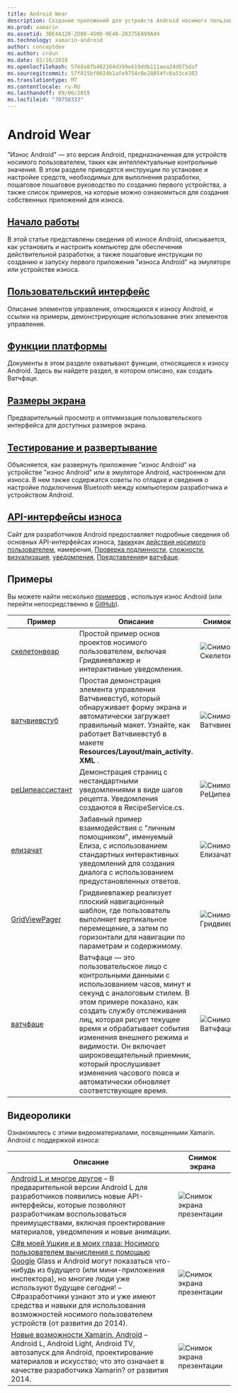 ```yaml
---
title: Android Wear
description: Создание приложений для устройств Android носимого пользователем.
ms.prod: xamarin
ms.assetid: 3BE4A128-2D88-4500-9E48-20375EA99A49
ms.technology: xamarin-android
author: conceptdev
ms.author: crdun
ms.date: 03/16/2018
ms.openlocfilehash: 5768a8fb402304d399e619ddb111aea24d975daf
ms.sourcegitcommit: 57f815bf0024b1afe9754c0e28054fc0a53ce302
ms.translationtype: MT
ms.contentlocale: ru-RU
ms.lasthandoff: 09/06/2019
ms.locfileid: "70758333"
---
```

# <a name="android-wear"></a>Android Wear

"Износ Android" — это версия Android, предназначенная для устройств носимого пользователем, таких как интеллектуальные контрольные значения. В этом разделе приводятся инструкции по установке и настройке средств, необходимых для выполнения разработки, пошаговое пошаговое руководство по созданию первого устройства, а также список примеров, на которые можно ознакомиться для создания собственных приложений для износа.

## <a name="getting-startedandroidwearget-startedindexmd"></a>[Начало работы](~/android/wear/get-started/index.md)

В этой статье представлены сведения об износе Android, описывается, как установить и настроить компьютер для обеспечения действительной разработки, а также пошаговые инструкции по созданию и запуску первого приложения "износа Android" на эмуляторе или устройстве износа.

## <a name="user-interfaceandroidwearuser-interfaceindexmd"></a>[Пользовательский интерфейс](~/android/wear/user-interface/index.md)

Описание элементов управления, относящихся к износу Android, и ссылки на примеры, демонстрирующие использование этих элементов управления.

## <a name="platform-featuresandroidwearplatformindexmd"></a>[Функции платформы](~/android/wear/platform/index.md)

Документы в этом разделе охватывают функции, относящиеся к износу Android. Здесь вы найдете раздел, в котором описано, как создать Ватчфаце.

## <a name="screen-sizesandroidwearscreen-sizesmd"></a>[Размеры экрана](~/android/wear/screen-sizes.md)

Предварительный просмотр и оптимизация пользовательского интерфейса для доступных размеров экрана.

## <a name="deployment--testingandroidweardeploy-testindexmd"></a>[Тестирование и развертывание](~/android/wear/deploy-test/index.md)

Объясняется, как развернуть приложение "износ Android" на устройстве "износ Android" или в эмуляторе Android, настроенном для износа. В нем также содержатся советы по отладке и сведения о настройке подключения Bluetooth между компьютером разработчика и устройством Android.

## <a name="wear-apishttpsdeveloperandroidcomreferenceandroidsupportwearable"></a>[API-интерфейсы износа](https://developer.android.com/reference/android/support/wearable)

Сайт для разработчиков Android предоставляет подробные сведения об основных API-интерфейсах износа, [таких](https://developer.android.com/reference/com/google/android/wearable/intent/package-summary.html)как [действия носимого пользователем](https://developer.android.com/reference/android/support/wearable/activity/package-summary.html), намерения, [Проверка подлинности](https://developer.android.com/reference/android/support/wearable/authentication/package-summary.html), [сложности](https://developer.android.com/reference/android/support/wearable/complications/package-summary.html), [визуализация](https://developer.android.com/reference/android/support/wearable/complications/rendering/package-summary.html), [уведомления](https://developer.android.com/reference/android/support/wearable/notifications/package-summary.html), [ Представления](https://developer.android.com/reference/android/support/wearable/view/package-summary.html)и [ватчфаце](https://developer.android.com/reference/android/support/wearable/watchface/package-summary.html).

## <a name="samples"></a>Примеры

Вы можете найти несколько [примеров](https://docs.microsoft.com/samples/browse/?products=xamarin&term=Xamarin.Android+wear) , используя износ Android (или перейти непосредственно в [GitHub](https://github.com/xamarin/monodroid-samples/tree/master/wear)).

|Пример|Описание|Снимок экрана|
|--- |--- |--- |
|[скелетонвеар](https://docs.microsoft.com/samples/xamarin/monodroid-samples/wear-skeletonwear)|Простой пример основ проектов носимого пользователем, включая Гридвиевпажер и интерактивные уведомления.|![Снимок экрана Скелетонвеар](images/skeleton.png)|
|[ватчвиевстуб](https://docs.microsoft.com/samples/xamarin/monodroid-samples/wear-watchviewstub)|Простая демонстрация элемента управления Ватчвиевстуб, который обнаруживает форму экрана и автоматически загружает правильный макет. Узнайте, как работает Ватчвиевстуб в макете **Resources/Layout/main_activity. XML** .|![Снимок экрана Ватчвиевстуб](images/watchview.png)|
|[реЦипеассистант](https://docs.microsoft.com/samples/xamarin/monodroid-samples/wear-recipeassistant)|Демонстрация страниц с нестандартными уведомлениями в виде шагов рецепта. Уведомления создаются в RecipeService.cs.|![Снимок экрана РеЦипеассистант](images/recipeassist.png)|
|[елизачат](https://docs.microsoft.com/samples/xamarin/monodroid-samples/wear-elizachat)|Забавный пример взаимодействия с "личным помощником", именуемый Елиза, с использованием стандартных интерактивных уведомлений для создания диалога с использованием предустановленных ответов.|![Снимок экрана Елизачат](images/eliza.png)|
|[GridViewPager](https://docs.microsoft.com/samples/xamarin/monodroid-samples/wear-gridviewpager)|Гридвиевпажер реализует плоский навигационный шаблон, где пользователь выполняет вертикальное перемещение, а затем по горизонтали для навигации по параметрам и содержимому.|![Снимок экрана Гридвиевпажер](images/gridviewpager.png)|
|[ватчфаце](https://docs.microsoft.com/samples/xamarin/monodroid-samples/wear-watchface)|Ватчфаце — это пользовательское лицо с контрольными данными с использованием часов, минут и секунд с аналоговым стилем. В этом примере показано, как создать службу отслеживания лиц, которая рисует текущее время и обрабатывает события изменения внешнего режима и видимости. Он включает широковещательный приемник, который прослушивает изменения часового пояса и автоматически обновляет соответствующее время.|![Снимок экрана Ватчфаце](images/gridviewpager.png)|

## <a name="videos"></a>Видеоролики

Ознакомьтесь с этими видеоматериалами, посвященными Xamarin. Android с поддержкой износа:

|Описание|Снимок экрана|
|--- |--- |
|[Android L и многое другое](https://blog.xamarin.com/webinar-recording-android-l-and-so-much-more/) &ndash; В предварительной версии Android L для разработчиков появились новые API-интерфейсы, которые позволяют разработчикам воспользоваться преимуществами, включая проектирование материалов, уведомления и новые анимации.|![Снимок экрана презентации](images/video-android-l.png)|
|[C#в моей Ушкие и в моих глаза: Носимого пользователем вычисления с помощью Google](https://www.youtube.com/watch?v=80H8tXByZQc) Glass и Android могут показаться что-нибудь из будущего (или мини-приложения инспектора), но многие люди уже используют будущее сегодня! &ndash; C#разработчики узнают это и уже имеют средства и навыки для использования возможностей носимого пользователем устройств (от развития до 2014).|![Снимок экрана презентации](images/video-eyes-ears.png)|
|[Новые возможности Xamarin. Android](https://www.youtube.com/watch?v=Gpqc2XZIQfU) &ndash; Android L, Android Light, Android TV, автозапуск для Android, проектирование материалов и искусство; что это означает в качестве разработчика Xamarin? от развития 2014.|![Снимок экрана презентации](Images/video-whats-new.png)|

<!--

March 18
https://blog.xamarin.com/android-wear/

August 14
https://blog.xamarin.com/android-l-developer-preview-android-wear-support/

August 27
https://blog.xamarin.com/tips-for-your-first-android-wear-app/

Watch Face
https://github.com/Redth/Xamarin.Wear.WatchFace
-->
